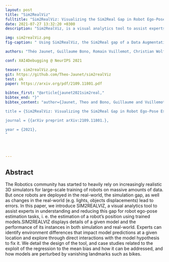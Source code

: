 ```yaml
---
layout: post
title: "Sim2RealViz"
fulltitle: "Sim2RealViz: Visualizing the Sim2Real Gap in Robot Ego-Pose Estimation"
date: 2021-07-27 13:32:20 +0300
description: "Sim2RealViz, is a visual analytics tool to assist experts in understanding and reducing this gap for robot ego-pose estimation tasks, i.e. the estimation of a robot’s position using trained models"

img: sim2realViz.png
fig-caption: " Using Sim2RealViz, the Sim2Real gap of a Data Augmentation model can be compared against other models (e. g., Vanilla or Fine-tuned) and displayed on the real-world environment mapalong with its performance metrics. In particular,Sim2RealVIZ shows ① this model is particularly effective in simulation but we identified errors in the environment, such as the model failing to regress its position because of a closed-door that was opened in training. Such an error can then be selected by instance on the map ② to identify key features extracted by the model either as superimposed on the heat-map ③ or as a first-person view. ④"

authors: "Théo Jaunet, Guillaume Bono, Romain Vuillemot, Christian Wolf"

conf: XAI4Debugging @ NeurIPS 2021

teaser: sim2realViz.png
git: https://github.com/Theo-Jaunet/sim2realViz
test: ok
paper: https://arxiv.org/pdf/2109.11801.pdf

bibtex_first: "@article{jaunet2021sim2real,"
bibtex_end: "}"
bibtex_content: "author={Jaunet, Theo and Bono, Guillaume and Vuillemot, Romain and Wolf, Christian},

title = {Sim2RealViz: Visualizing the Sim2Real Gap in Robot Ego-Pose Estimation},

journal = {{arXiv preprint arXiv:2109.11801.},

year = {2021},
"




---
```



## Abstract

The Robotics community has started to heavily rely on increasingly realistic 3D simulators for large-scale training of robots on massive amounts of data. But once robots are deployed in the real-world, the simulation gap, as well as changes in the real-world (e.g. lights, objects displacements) lead to errors. In this paper, we introduce SIM2REALVIZ, a visual analytics tool to assist experts in understanding and reducing this gap for robot ego-pose estimation tasks, i. e.  the estimation of a robot’s position using trained models.SIM2REALVIZ displays details of a given model and the performance of its instances in both simulation and real-world. Experts can identify environment differences that impact model predictions at a given location and explore through direct interactions with the model hypothesis to fix it. We detail the design of the tool, and case studies related to the exploit of the regression to the mean bias and how it can be addressed, and how models are perturbed by vanishing landmarks such as bikes.








